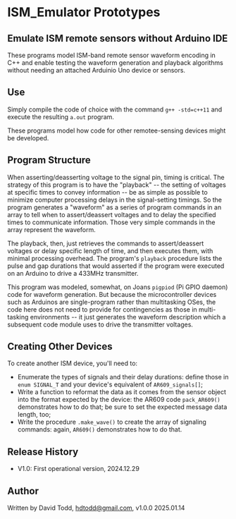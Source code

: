 # ISM_Emulator Prototypes
## Emulate ISM remote sensors without Arduino IDE

These programs model ISM-band remote sensor waveform encoding in C++ and enable testing the waveform generation and playback algorithms without needing an attached Arduinio Uno device or sensors.

## Use

Simply compile the code of choice with the command `g++ -std=c++11` and execute the resulting `a.out` program.

These programs model how code for other remotee-sensing devices might be developed.

## Program Structure

When asserting/deasserting voltage to the signal pin, timing is critical.  The strategy of this program is to have the "playback" -- the setting of voltages at specific times to convey information -- be as simple as possible to minimize computer processing delays in the signal-setting timings.  So the program generates a "waveform" as a series of program commands in an array to tell when to assert/deassert voltages and to delay the specified times to communicate information.  Those very simple commands in the array represent the waveform.

The playback, then, just retrieves the commands to assert/deassert voltages or delay specific length of time, and then executes them, with minimal processing overhead.  The program's `playback` procedure lists the pulse and gap durations that would asserted if the program were executed on an Arduino to drive a 433MHz transmitter.

This program was modeled, somewhat, on Joans `pigpiod` (Pi GPIO daemon) code for waveform generation.  But because the microcontroller devices such as Arduinos are single-program rather than multitasking OSes, the code here does not need to provide for contingencies as those in multi-tasking environments -- it just generates the waveform description which a subsequent code module uses to drive the transmitter voltages.

## Creating Other Devices
To create another ISM device, you'll need to:
*  Enumerate the types of signals and their delay durations: define those in `enum SIGNAL_T` and your device's equivalent of `AR609_signals[]`; 
*  Write a function to reformat the data as it comes from the sensor object into the format expected by the device: the AR609 code `pack_AR609()` demonstrates how to do that; be sure to set the expected message data length, too;
*  Write the procedure `.make_wave()` to create the array of signaling commands: again, `AR609()` demonstrates how to do that.

## Release History

*  V1.0: First operational version, 2024.12.29

## Author
Written by David Todd, hdtodd@gmail.com, v1.0.0 2025.01.14


